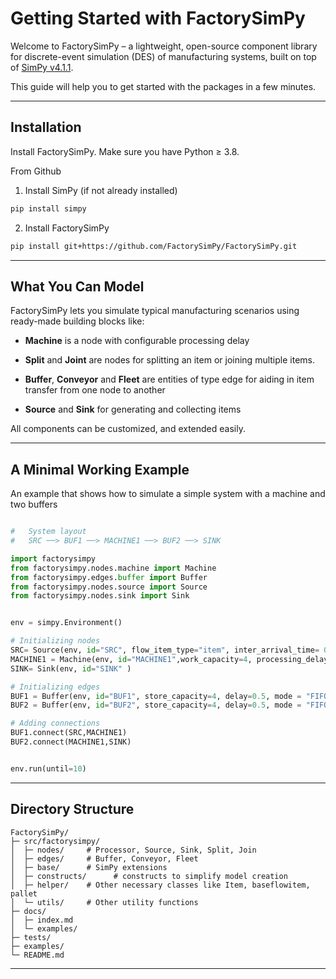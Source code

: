 # Getting Started with FactorySimPy

Welcome to FactorySimPy – a lightweight, open-source component library for discrete-event simulation (DES) of manufacturing systems, built on top of [SimPy v4.1.1](https://simpy.readthedocs.io/en/4.1.1/). 

This guide will help you to get started with the packages in a few minutes.

---

##  Installation

Install FactorySimPy. Make sure you have Python ≥ 3.8.

From Github

1. Install SimPy (if not already installed)
```bash
pip install simpy
```

2. Install FactorySimPy

```bash
pip install git+https://github.com/FactorySimPy/FactorySimPy.git
```

---

##  What You Can Model

FactorySimPy lets you simulate typical manufacturing scenarios using ready-made building blocks like:

- **Machine** is a node with configurable processing delay

- **Split** and **Joint** are nodes for splitting an item or joining multiple items.

- **Buffer**, **Conveyor** and **Fleet** are entities of type edge for aiding in item transfer from one node to another

- **Source** and **Sink** for generating and collecting items


All components can be customized, and extended easily.

---

##  A Minimal Working Example
An example that shows how to simulate a simple system with a machine and two buffers
```python

#   System layout 
#   SRC ──> BUF1 ──> MACHINE1 ──> BUF2 ──> SINK

import factorysimpy
from factorysimpy.nodes.machine import Machine
from factorysimpy.edges.buffer import Buffer
from factorysimpy.nodes.source import Source
from factorysimpy.nodes.sink import Sink


env = simpy.Environment()

# Initializing nodes
SRC= Source(env, id="SRC", flow_item_type="item", inter_arrival_time= 0.8,blocking=False,out_edge_selection="RANDOM" )
MACHINE1 = Machine(env, id="MACHINE1",work_capacity=4, processing_delay=1.1,blocking=False, in_edge_selection="RANDOM",out_edge_selection="RANDOM")
SINK= Sink(env, id="SINK" )

# Initializing edges
BUF1 = Buffer(env, id="BUF1", store_capacity=4, delay=0.5, mode = "FIFO")
BUF2 = Buffer(env, id="BUF2", store_capacity=4, delay=0.5, mode = "FIFO")

# Adding connections
BUF1.connect(SRC,MACHINE1)
BUF2.connect(MACHINE1,SINK)


env.run(until=10)


```



---

##  Directory Structure

```
FactorySimPy/
├─ src/factorysimpy/
│  ├─ nodes/     # Processor, Source, Sink, Split, Join
│  ├─ edges/     # Buffer, Conveyor, Fleet
│  ├─ base/      # SimPy extensions
│  ├─ constructs/      # constructs to simplify model creation
│  ├─ helper/    # Other necessary classes like Item, baseflowitem, pallet
│  └─ utils/     # Other utility functions
├─ docs/
│  ├─ index.md
│  └─ examples/
├─ tests/
├─ examples/
└─ README.md
```

---


